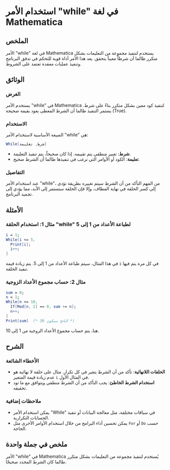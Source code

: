 <!--
Meta Description: # استخدام الأمر "while" في لغة Mathematica ## الملخص الأمر "while" في لغة Mathematica يستخدم لتنفيذ مجموعة من التعليمات بشكل متكرر طالما أن شرطاً معين...
Meta Keywords: while, الأمر, mathematica, الشرط, استخدام
-->

# استخدام الأمر "while" في لغة Mathematica

## الملخص
الأمر "while" في لغة Mathematica يستخدم لتنفيذ مجموعة من التعليمات بشكل متكرر طالما أن شرطاً معيناً يتحقق. يعد هذا الأمر أداة قوية للتحكم في تدفق البرنامج وتنفيذ عمليات معقدة تعتمد على الشروط.

## الوثائق
### الغرض
يستخدم الأمر "while" في Mathematica لتنفيذ كود معين بشكل متكرر بناءً على شرط. يستمر التنفيذ طالما أن الشرط المعطى يعود بقيمة صحيحة (True).

### الاستخدام
الصيغة الأساسية لاستخدام الأمر "while" هي:

```mathematica
While[شرط, تعليمة]
```

- **شرط**: تعبير منطقي يتم تقييمه. إذا كان صحيحاً، يتم تنفيذ التعليمة.
- **تعليمة**: الكود أو الأوامر التي ترغب في تنفيذها طالما أن الشرط صحيح.

### التفاصيل
عند استخدام الأمر "while"، من المهم التأكد من أن الشرط سيتم تغييره بطريقة تؤدي إلى كسر الحلقة في نهاية المطاف، وإلا فإن الحلقة ستستمر إلى الأبد، مما يؤدي إلى تجميد البرنامج.

## الأمثلة
### مثال 1: استخدام الحلقة "while" لطباعة الأعداد من 1 إلى 5
```mathematica
i = 1;
While[i <= 5,
  Print[i];
  i++;
]
```
في هذا المثال، سيتم طباعة الأعداد من 1 إلى 5. يتم زيادة قيمة `i` في كل مرة يتم فيها تنفيذ الحلقة.

### مثال 2: حساب مجموع الأعداد الزوجية
```mathematica
sum = 0;
n = 1;
While[n <= 10,
  If[Mod[n, 2] == 0, sum += n];
  n++;
]
Print[sum]  (* الناتج سيكون 30 *)
```
هنا، يتم حساب مجموع الأعداد الزوجية من 1 إلى 10.

## الشرح
### الأخطاء الشائعة
- **الحلقات اللانهائية**: تأكد من أن الشرط يتغير في كل تكرار. مثال على حلقة لا نهائية هو عدم زيادة قيمة المتغير `i` في المثال الأول.
- **استخدام الشرط الخاطئ**: يجب التأكد من أن الشرط منطقي ويتوافق مع ما تود تحقيقه.

### ملاحظات إضافية
- يمكن استخدام الأمر "While" في سياقات مختلفة، مثل معالجة البيانات أو تنفيذ الحسابات التكرارية.
- يمكن تحسين أداء البرامج من خلال استخدام الأوامر الأخرى مثل `For` أو `Do` حسب الحاجة.

## ملخص في جملة واحدة
الأمر "while" في Mathematica يُستخدم لتنفيذ مجموعة من التعليمات بشكل متكرر طالما كان الشرط المحدد صحيحًا.